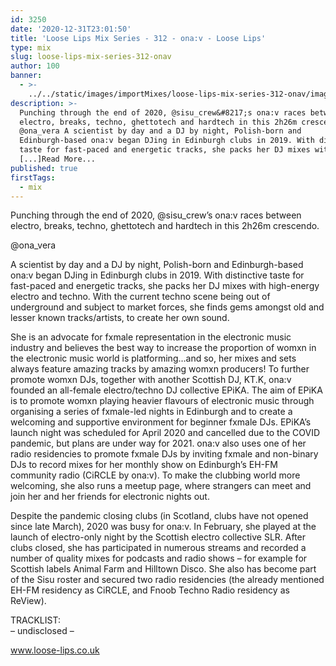```yaml
---
id: 3250
date: '2020-12-31T23:01:50'
title: 'Loose Lips Mix Series - 312 - ona:v - Loose Lips'
type: mix
slug: loose-lips-mix-series-312-onav
author: 100
banner:
  - >-
    ../../static/images/importMixes/loose-lips-mix-series-312-onav/image3250.jpeg
description: >-
  Punching through the end of 2020, @sisu_crew&#8217;s ona:v races between
  electro, breaks, techno, ghettotech and hardtech in this 2h26m crescendo.
  @ona_vera A scientist by day and a DJ by night, Polish-born and
  Edinburgh-based ona:v began DJing in Edinburgh clubs in 2019. With distinctive
  taste for fast-paced and energetic tracks, she packs her DJ mixes with
  [...]Read More...
published: true
firstTags:
  - mix
---
```

Punching through the end of 2020, @sisu\_crew’s ona:v races between electro, breaks, techno, ghettotech and hardtech in this 2h26m crescendo.

@ona\_vera

A scientist by day and a DJ by night, Polish-born and Edinburgh-based ona:v began DJing in Edinburgh clubs in 2019. With distinctive taste for fast-paced and energetic tracks, she packs her DJ mixes with high-energy electro and techno. With the current techno scene being out of underground and subject to market forces, she finds gems amongst old and lesser known tracks/artists, to create her own sound.

She is an advocate for fxmale representation in the electronic music industry and believes the best way to increase the proportion of womxn in the electronic music world is platforming…and so, her mixes and sets always feature amazing tracks by amazing womxn producers! To further promote womxn DJs, together with another Scottish DJ, KT.K, ona:v founded an all-female electro/techno DJ collective EPiKA. The aim of EPiKA is to promote womxn playing heavier flavours of electronic music through organising a series of fxmale-led nights in Edinburgh and to create a welcoming and supportive environment for beginner fxmale DJs. EPiKA’s launch night was scheduled for April 2020 and cancelled due to the COVID pandemic, but plans are under way for 2021. ona:v also uses one of her radio residencies to promote fxmale DJs by inviting fxmale and non-binary DJs to record mixes for her monthly show on Edinburgh’s EH-FM community radio (CiRCLE by ona:v). To make the clubbing world more welcoming, she also runs a meetup page, where strangers can meet and join her and her friends for electronic nights out.

Despite the pandemic closing clubs (in Scotland, clubs have not opened since late March), 2020 was busy for ona:v. In February, she played at the launch of electro-only night by the Scottish electro collective SLR. After clubs closed, she has participated in numerous streams and recorded a number of quality mixes for podcasts and radio shows – for example for Scottish labels Animal Farm and Hilltown Disco. She also has become part of the Sisu roster and secured two radio residencies (the already mentioned EH-FM residency as CiRCLE, and Fnoob Techno Radio residency as ReView).

TRACKLIST:  
– undisclosed –

www.loose-lips.co.uk